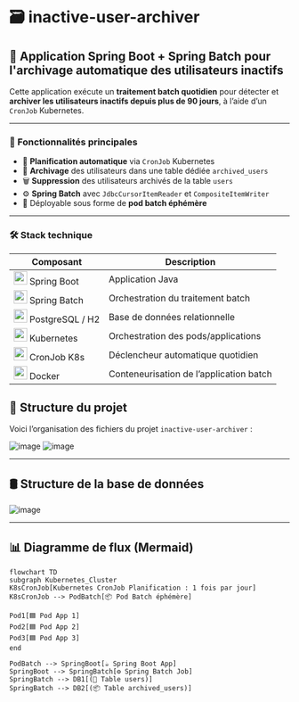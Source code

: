 # 🗃️ inactive-user-archiver

## 🧰 Application Spring Boot + Spring Batch pour l'archivage automatique des utilisateurs inactifs

Cette application exécute un **traitement batch quotidien** pour détecter et **archiver les utilisateurs inactifs depuis plus de 90 jours**, à l’aide d’un `CronJob` Kubernetes.

---

### 🧾 Fonctionnalités principales

- 📆 **Planification automatique** via `CronJob` Kubernetes
- 🧼 **Archivage** des utilisateurs dans une table dédiée `archived_users`
- 🗑️ **Suppression** des utilisateurs archivés de la table `users`
- ⚙️ **Spring Batch** avec `JdbcCursorItemReader` et `CompositeItemWriter`
- 🐳 Déployable sous forme de **pod batch éphémère**

---

### 🛠️ Stack technique

| Composant | Description |
|-----------|-------------|
| <img src="https://cdn.jsdelivr.net/gh/devicons/devicon/icons/spring/spring-original.svg" width="24"/> Spring Boot | Application Java |
| <img src="https://cdn.jsdelivr.net/gh/devicons/devicon/icons/java/java-original.svg" width="24"/> Spring Batch | Orchestration du traitement batch |
| <img src="https://cdn.jsdelivr.net/gh/devicons/devicon/icons/postgresql/postgresql-original.svg" width="24"/> PostgreSQL / H2 | Base de données relationnelle |
| <img src="https://cdn.jsdelivr.net/gh/devicons/devicon/icons/kubernetes/kubernetes-plain.svg" width="24"/> Kubernetes | Orchestration des pods/applications |
| <img src="https://img.icons8.com/fluency/48/cron-job.png" width="24"/> CronJob K8s | Déclencheur automatique quotidien |
| <img src="https://cdn.jsdelivr.net/gh/devicons/devicon/icons/docker/docker-original.svg" width="24"/> Docker | Conteneurisation de l’application batch |


## 📂 Structure du projet

Voici l’organisation des fichiers du projet `inactive-user-archiver` :

![image](https://github.com/user-attachments/assets/bb4f65a9-7cc0-4d11-a99f-7c574111abe7)
![image](https://github.com/user-attachments/assets/b6e1037b-6217-44d0-b7fc-d29a9243325a)

---  

## 🛢️ Structure de la base de données  

![image](https://github.com/user-attachments/assets/b5a158d5-db61-43c3-b101-f2891822c224)

---

## 📊 Diagramme de flux (Mermaid)

```mermaid
flowchart TD
subgraph Kubernetes_Cluster
K8sCronJob[Kubernetes CronJob Planification : 1 fois par jour]
K8sCronJob --> PodBatch[📦 Pod Batch éphémère]

Pod1[🟦 Pod App 1]
Pod2[🟦 Pod App 2]
Pod3[🟦 Pod App 3]
end

PodBatch --> SpringBoot[☕ Spring Boot App]
SpringBoot --> SpringBatch[⚙️ Spring Batch Job]
SpringBatch --> DB1[(📂 Table users)]
SpringBatch --> DB2[(📦 Table archived_users)]

